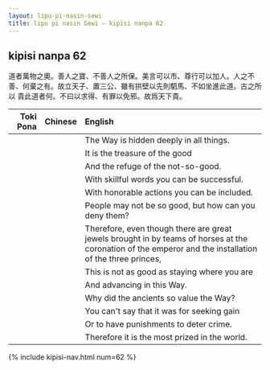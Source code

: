 ```yaml
---
layout: lipu-pi-nasin-sewi
title: lipu pi nasin Sewi — kipisi nanpa 62
---
```


## kipisi nanpa 62

道者萬物之奧。善人之寶、不善人之所保。美言可以市、尊行可以加人。人之不善、何棄之有。故立天子、置三公、雖有拱壁以先則駟馬、不如坐進此道。古之所以 貴此道者何。不曰以求得、有罪以免邪。故爲天下貴。

| Toki Pona | Chinese | English
|-:|:-:|:-
|  |  | The Way is hidden deeply in all things.
|  |  | It is the treasure of the good
|  |  | And the refuge of the not-so-good.
|  |  | With skillful words you can be successful.
|  |  | With honorable actions you can be included.
|  |  | People may not be so good, but how can you deny them?
|  |  | Therefore, even though there are great jewels brought in by teams of horses at the coronation of the emperor and the installation of the three princes,
|  |  | This is not as good as staying where you are
|  |  | And advancing in this Way.
|  |  | Why did the ancients so value the Way?
|  |  | You can't say that it was for seeking gain
|  |  | Or to have punishments to deter crime.
|  |  | Therefore it is the most prized in the world.

{% include kipisi-nav.html num=62 %}
